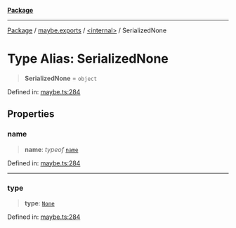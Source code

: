[**Package**](../../../README.md)

***

[Package](../../../modules.md) / [maybe.exports](../../README.md) / [\<internal\>](../README.md) / SerializedNone

# Type Alias: SerializedNone

> **SerializedNone** = `object`

Defined in: [maybe.ts:284](https://github.com/AlexXanderGrib/monads-io/blob/88cc2f22cfbd8717d7e52da6913dd270216344b1/src/maybe.ts#L284)

## Properties

### name

> **name**: *typeof* [`name`](../variables/name.md)

Defined in: [maybe.ts:284](https://github.com/AlexXanderGrib/monads-io/blob/88cc2f22cfbd8717d7e52da6913dd270216344b1/src/maybe.ts#L284)

***

### type

> **type**: [`None`](../../enumerations/MaybeState.md#none)

Defined in: [maybe.ts:284](https://github.com/AlexXanderGrib/monads-io/blob/88cc2f22cfbd8717d7e52da6913dd270216344b1/src/maybe.ts#L284)
